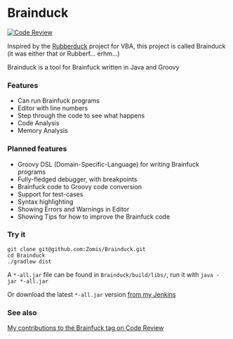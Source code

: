 Brainduck
=========

[![Code Review](http://www.zomis.net/codereview/shield/?qid=61651&mode=views)](http://codereview.stackexchange.com/q/61651/31562)

Inspired by the [Rubberduck](https://github.com/rubberduck-vba/Rubberduck) project for VBA, this project is called Brainduck (it was either that or Rubberf... erhm...)

Brainduck is a tool for Brainfuck written in Java and Groovy

### Features

- Can run Brainfuck programs
- Editor with line numbers
- Step through the code to see what happens
- Code Analysis
- Memory Analysis

### Planned features

- Groovy DSL (Domain-Specific-Language) for writing Brainfuck programs
- Fully-fledged debugger, with breakpoints
- Brainfuck code to Groovy code conversion
- Support for test-cases
- Syntax highlighting
- Showing Errors and Warnings in Editor
- Showing Tips for how to improve the Brainfuck code

### Try it

    git clone git@github.com:Zomis/Brainduck.git
    cd Brainduck
    ./gradlew dist

A `*-all.jar` file can be found in `Brainduck/build/libs/`, run it with `java -jar *-all.jar`

Or download the latest `*-all.jar` version [from my Jenkins](http://stats.zomis.net:53654/job/brainduck/ws/build/libs/)

### See also

[My contributions to the Brainfuck tag on Code Review](http://codereview.stackexchange.com/search?q=user%3A31562+%5Bbrainfuck%5D)

